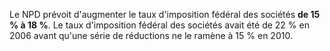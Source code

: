 Le NPD prévoit d'augmenter le taux d'imposition fédéral des sociétés **de 15 % à 18 %**. Le taux d'imposition fédéral des sociétés avait été de 22 % en 2006 avant qu'une série de réductions ne le ramène à 15 % en 2010.